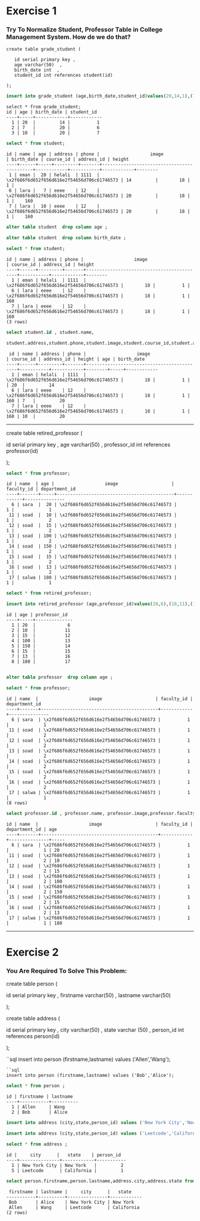 # Exercise 1
### Try To Normalize Student, Professor Table in College Management System. How de we do that? 

```
create table grade_student (

   id serial primary key ,
   age varchar(50)  ,
   birth_date int  ,
   student_id int references student(id) 

);
```


```sql
insert into grade_student (age,birth_date,student_id)values(20,14,1),(7,20,6),(10,20,7);
```
```
select * from grade_student;
id | age | birth_date | student_id 
----+-----+------------+------------
  1 | 20  |         14 |          1
  2 | 7   |         20 |          6
  3 | 10  |         20 |          7
```


```sql
select * from student;
 ```
 ```
 id | name | age | address | phone |                   image                    | birth_date | course_id | address_id | height 
----+------+-----+---------+-------+--------------------------------------------+------------+-----------+------------+--------
  1 | eman |  20 | helali  | 1111  | \x2f686f6d652f656d616e2f54656d706c61746573 | 14         |        18 |          1 |       
  6 | lara |   7 | eeee    | 12    | \x2f686f6d652f656d616e2f54656d706c61746573 | 20         |        18 |          1 |    160
  7 | lara |  10 | eeee    | 12    | \x2f686f6d652f656d616e2f54656d706c61746573 | 20         |        18 |          1 |    160
```


```sql
alter table student  drop column age ;
``` 
```sql
alter table student  drop column birth_date ; 
```
```sql
select * from student;
```
```
id | name | address | phone |                   image                    | course_id | address_id | height 
----+------+---------+-------+--------------------------------------------+-----------+------------+--------
  1 | eman | helali  | 1111  | \x2f686f6d652f656d616e2f54656d706c61746573 |        18 |          1 |       
  6 | lara | eeee    | 12    | \x2f686f6d652f656d616e2f54656d706c61746573 |        18 |          1 |    160
  7 | lara | eeee    | 12    | \x2f686f6d652f656d616e2f54656d706c61746573 |        18 |          1 |    160
(3 rows)
```

```sql
select student.id , student.name, 
```
```sql
student.address,student.phone,student.image,student.course_id,student.address_id,student.height,grade_student.age,grade_student.birth_date from student inner join grade_student on student.id = grade_student.student_id;
```
```
 id | name | address | phone |                   image                    | course_id | address_id | height | age | birth_date 
----+------+---------+-------+--------------------------------------------+-----------+------------+--------+-----+------------
  1 | eman | helali  | 1111  | \x2f686f6d652f656d616e2f54656d706c61746573 |        18 |          1 |        | 20  |         14
  6 | lara | eeee    | 12    | \x2f686f6d652f656d616e2f54656d706c61746573 |        18 |          1 |    160 | 7   |         20
  7 | lara | eeee    | 12    | \x2f686f6d652f656d616e2f54656d706c61746573 |        18 |          1 |    160 | 10  |         20
```

__________________________________________________________________________________________________________________________________________________________________________________________________________________________________________________________________________________________________________________

create table retired_professor (

   id serial primary key ,
   age varchar(50)  ,
   professor_id int references professor(id) 

);



```sql
select * from professor;
```
```
id | name  | age |                   image                    | faculty_id | department_id 
----+-------+-----+--------------------------------------------+------------+---------------
  6 | sara  |  20 | \x2f686f6d652f656d616e2f54656d706c61746573 |          1 |             1
 11 | soad  |  10 | \x2f686f6d652f656d616e2f54656d706c61746573 |          1 |             2
 12 | soad  |  15 | \x2f686f6d652f656d616e2f54656d706c61746573 |          1 |             2
 13 | soad  | 100 | \x2f686f6d652f656d616e2f54656d706c61746573 |          1 |             2
 14 | soad  | 150 | \x2f686f6d652f656d616e2f54656d706c61746573 |          1 |             2
 15 | soad  |  15 | \x2f686f6d652f656d616e2f54656d706c61746573 |          1 |             2
 16 | soad  |  13 | \x2f686f6d652f656d616e2f54656d706c61746573 |          1 |             2
 17 | salwa | 180 | \x2f686f6d652f656d616e2f54656d706c61746573 |          1 |             1
```


```sql
select * from retired_professor;
```
```sql
insert into retired_professor (age,professor_id)values(20,6),(10,11),(15,12),(100,13),(150,14),(15,15),(13,16),(180,17);
```
```
id | age | professor_id 
----+-----+--------------
  1 | 20  |            6
  2 | 10  |           11
  3 | 15  |           12
  4 | 100 |           13
  5 | 150 |           14
  6 | 15  |           15
  7 | 13  |           16
  8 | 180 |           17
  
```  
  
```sql
alter table professor  drop column age ; 
```

```sql
select * from professor;
```

```
id | name  |                   image                    | faculty_id | department_id 
----+-------+--------------------------------------------+------------+---------------
  6 | sara  | \x2f686f6d652f656d616e2f54656d706c61746573 |          1 |             1
 11 | soad  | \x2f686f6d652f656d616e2f54656d706c61746573 |          1 |             2
 12 | soad  | \x2f686f6d652f656d616e2f54656d706c61746573 |          1 |             2
 13 | soad  | \x2f686f6d652f656d616e2f54656d706c61746573 |          1 |             2
 14 | soad  | \x2f686f6d652f656d616e2f54656d706c61746573 |          1 |             2
 15 | soad  | \x2f686f6d652f656d616e2f54656d706c61746573 |          1 |             2
 16 | soad  | \x2f686f6d652f656d616e2f54656d706c61746573 |          1 |             2
 17 | salwa | \x2f686f6d652f656d616e2f54656d706c61746573 |          1 |             1
(8 rows)

```

```sql
select professor.id , professor.name, professor.image,professor.faculty_id,professor.department_id,retired_professor.age from professor inner join retired_professor on professor.id = retired_professor.professor_id ;
```

```
id | name  |                   image                    | faculty_id | department_id | age 
----+-------+--------------------------------------------+------------+---------------+-----
  6 | sara  | \x2f686f6d652f656d616e2f54656d706c61746573 |          1 |             1 | 20
 11 | soad  | \x2f686f6d652f656d616e2f54656d706c61746573 |          1 |             2 | 10
 12 | soad  | \x2f686f6d652f656d616e2f54656d706c61746573 |          1 |             2 | 15
 13 | soad  | \x2f686f6d652f656d616e2f54656d706c61746573 |          1 |             2 | 100
 14 | soad  | \x2f686f6d652f656d616e2f54656d706c61746573 |          1 |             2 | 150
 15 | soad  | \x2f686f6d652f656d616e2f54656d706c61746573 |          1 |             2 | 15
 16 | soad  | \x2f686f6d652f656d616e2f54656d706c61746573 |          1 |             2 | 13
 17 | salwa | \x2f686f6d652f656d616e2f54656d706c61746573 |          1 |             1 | 180
```


_________________________________________________________________________________________________________________________________________________________

# Exercise 2

### You Are Required To Solve This Problem:

create table person (

  id serial primary key ,
  firstname varchar(50) ,
  lastname varchar(50) 

);

create table address (

   id serial primary key ,
   city varchar(50)  ,
   state varchar (50) ,
   person_id int references person(id) 

);

``sql
insert into person (firstname,lastname) values ('Allen','Wang');
```
``sql
insert into person (firstname,lastname) values ('Bob','Alice');
```
```sql
select * from person ;
```
```
id | firstname | lastname 
----+-----------+----------
  1 | Allen     | Wang
  2 | Bob       | Alice
```

```sql
insert into address (city,state,person_id) values ('New York City','New York',2) ;
```

```sql
insert into address (city,state,person_id) values ('Leetcode','California',1) ;
```

```sql
select * from address ;
```

```
id |     city      |   state    | person_id 
----+---------------+------------+-----------
  1 | New York City | New York   |         2
  5 | Leetcode      | California |         1
```

```sql
select person.firstname,person.lastname,address.city,address.state from person inner join address on person.id =address.person_id;
```

```
 firstname | lastname |     city      |   state    
-----------+----------+---------------+------------
 Bob       | Alice    | New York City | New York
 Allen     | Wang     | Leetcode      | California
(2 rows)

```
